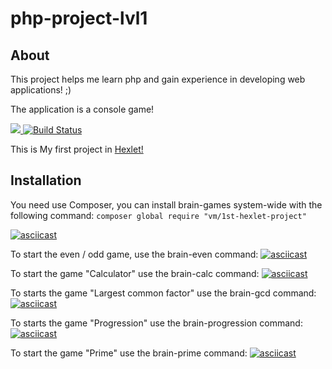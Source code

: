 # php-project-lvl1

## About
This project helps me learn php and gain experience in developing web applications! ;) 

The application is a console game!

<a href="https://codeclimate.com/github/VitaMinKin/php-project-lvl1/maintainability">
  <img src="https://api.codeclimate.com/v1/badges/ed90828dec2c01738abf/maintainability" />
</a>

<a href="https://travis-ci.org/VitaMinKin/php-project-lvl1">
  <img src="https://travis-ci.org/VitaMinKin/php-project-lvl1.svg?branch=master" alt="Build Status" />
</a>

This is My first project in <a href="https://ru.hexlet.io/u/vitaminkin" >Hexlet!</a>

## Installation

You need use Composer, you can install brain-games system-wide with the following command:
        `composer global require "vm/1st-hexlet-project"`

[![asciicast](https://asciinema.org/a/Ukhny8vFZO2p1UDvF0eeR10De.svg)](https://asciinema.org/a/Ukhny8vFZO2p1UDvF0eeR10De)

To start the even / odd game, use the brain-even command:
[![asciicast](https://asciinema.org/a/PSuYOpBke9h8iBKn6ufITt9uO.svg)](https://asciinema.org/a/PSuYOpBke9h8iBKn6ufITt9uO)

To start the game "Calculator" use the brain-calc command:
[![asciicast](https://asciinema.org/a/QswtfBJ29L0XoXDIVACYud5tB.svg)](https://asciinema.org/a/QswtfBJ29L0XoXDIVACYud5tB)

To starts the game "Largest common factor" use the brain-gcd command:
[![asciicast](https://asciinema.org/a/BYNIu8VBYDyn9dyDAAk7XkBiL.svg)](https://asciinema.org/a/BYNIu8VBYDyn9dyDAAk7XkBiL)

To starts the game "Progression" use the brain-progression command:
[![asciicast](https://asciinema.org/a/lrSqGV4kwDFWA4ZYdhs3qmipI.svg)](https://asciinema.org/a/lrSqGV4kwDFWA4ZYdhs3qmipI)

To start the game "Prime" use the brain-prime command:
[![asciicast](https://asciinema.org/a/wGfZbCGURG1Ogkmbf6S0KSiZF.svg)](https://asciinema.org/a/wGfZbCGURG1Ogkmbf6S0KSiZF)